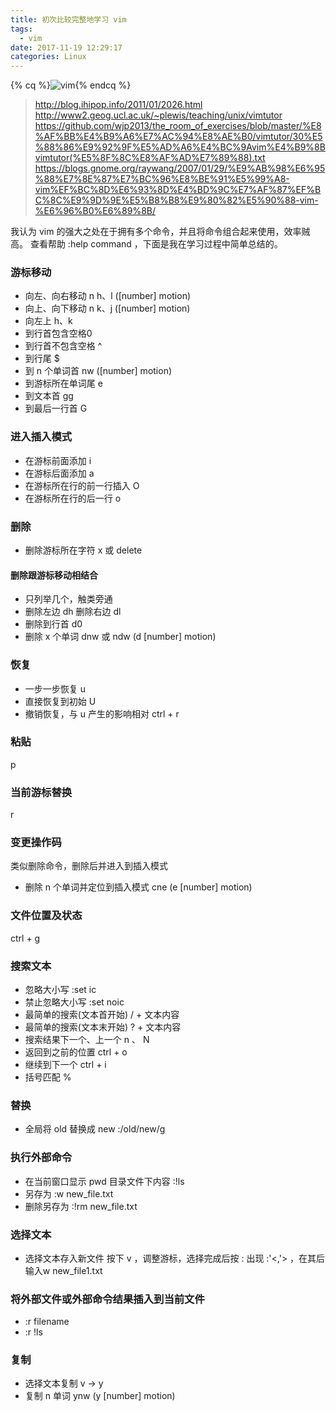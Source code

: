 ```yaml
---
title: 初次比较完整地学习 vim
tags:
  - vim
date: 2017-11-19 12:29:17
categories: Linux
---
```


{% cq %}![vim](http://www.runoob.com/wp-content/uploads/2015/10/vi-vim-cheat-sheet-sch.gif){% endcq %}

<!-- more -->

> http://blog.ihipop.info/2011/01/2026.html
> http://www2.geog.ucl.ac.uk/~plewis/teaching/unix/vimtutor
> https://github.com/wjp2013/the_room_of_exercises/blob/master/%E8%AF%BB%E4%B9%A6%E7%AC%94%E8%AE%B0/vimtutor/30%E5%88%86%E9%92%9F%E5%AD%A6%E4%BC%9Avim%E4%B9%8Bvimtutor(%E5%8F%8C%E8%AF%AD%E7%89%88).txt
> https://blogs.gnome.org/raywang/2007/01/29/%E9%AB%98%E6%95%88%E7%8E%87%E7%BC%96%E8%BE%91%E5%99%A8-vim%EF%BC%8D%E6%93%8D%E4%BD%9C%E7%AF%87%EF%BC%8C%E9%9D%9E%E5%B8%B8%E9%80%82%E5%90%88-vim-%E6%96%B0%E6%89%8B/

我认为 vim 的强大之处在于拥有多个命令，并且将命令组合起来使用，效率贼高。
查看帮助 :help command ，下面是我在学习过程中简单总结的。

### 游标移动
* 向左、向右移动 n  h、l ([number] motion)
* 向上、向下移动 n  k、j ([number] motion)
* 向左上 h、k
* 到行首包含空格0
* 到行首不包含空格 ^
* 到行尾 $
* 到 n 个单词首 nw ([number] motion)
* 到游标所在单词尾 e
* 到文本首 gg
* 到最后一行首 G


### 进入插入模式
* 在游标前面添加 i
* 在游标后面添加 a
* 在游标所在行的前一行插入 O
* 在游标所在行的后一行 o


### 删除
* 删除游标所在字符 x 或 delete


#### 删除跟游标移动相结合
* 只列举几个，触类旁通
* 删除左边 dh 删除右边 dl
* 删除到行首 d0
* 删除 x 个单词 dnw 或 ndw (d [number] motion)


### 恢复
* 一步一步恢复 u
* 直接恢复到初始 U
* 撤销恢复，与 u 产生的影响相对 ctrl + r


### 粘贴
p


### 当前游标替换
r


### 变更操作码
类似删除命令，删除后并进入到插入模式
* 删除 n 个单词并定位到插入模式 cne (e [number] motion)


### 文件位置及状态
ctrl + g


### 搜索文本
* 忽略大小写 :set ic
* 禁止忽略大小写 :set noic
* 最简单的搜索(文本首开始) / + 文本内容
* 最简单的搜索(文本末开始) ? + 文本内容
* 搜索结果下一个、上一个 n 、 N
* 返回到之前的位置 ctrl + o
* 继续到下一个 ctrl + i
* 括号匹配 %


### 替换
* 全局将 old 替换成 new :/old/new/g


### 执行外部命令
* 在当前窗口显示 pwd 目录文件下内容 :!ls
* 另存为 :w new_file.txt
* 删除另存为 :!rm new_file.txt

### 选择文本
* 选择文本存入新文件 按下 v ，调整游标，选择完成后按 : 出现 :'<,'> ，在其后输入w new_file1.txt

### 将外部文件或外部命令结果插入到当前文件
* :r filename
* :r !ls

### 复制
* 选择文本复制 v -> y
* 复制 n 单词 ynw (y [number] motion)